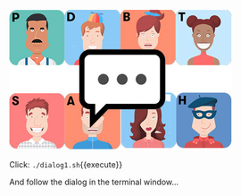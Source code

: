 
![](../../assets/online-devops-dojo/devops-kaizen/team-chat.jpg)

Click: `./dialog1.sh`{{execute}}

And follow the dialog in the terminal window...
